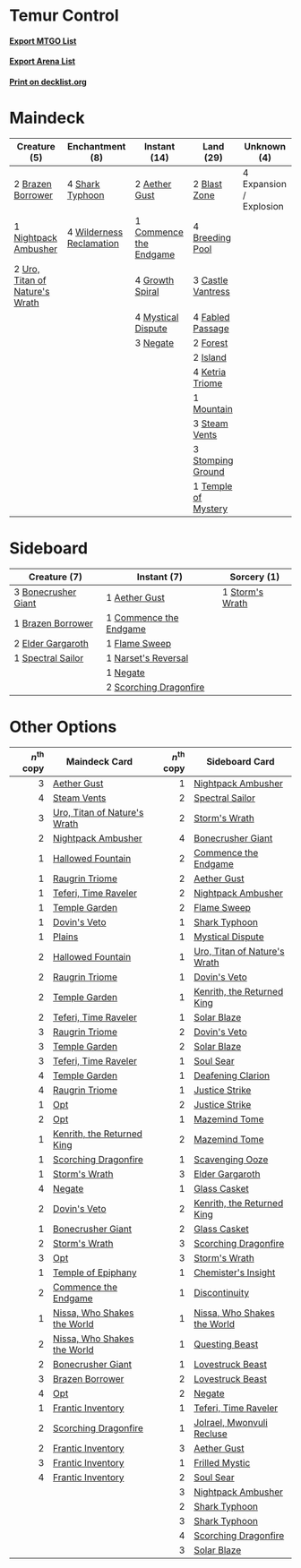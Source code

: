 # Temur Control

#### [Export MTGO List](../collection/Temur%20Control/Temur%20Control.txt)
#### [Export Arena List](../collection/Temur%20Control/Temur%20Control_arena.txt)
#### [Print on decklist.org](http://decklist.org/?deckmain=2%09Aether%20Gust%0A2%09Blast%20Zone%0A2%09Brazen%20Borrower%0A4%09Breeding%20Pool%0A3%09Castle%20Vantress%0A1%09Commence%20the%20Endgame%0A4%09Expansion%20/%20Explosion%0A4%09Fabled%20Passage%0A2%09Forest%0A4%09Growth%20Spiral%0A2%09Island%0A4%09Ketria%20Triome%0A1%09Mountain%0A4%09Mystical%20Dispute%0A3%09Negate%0A1%09Nightpack%20Ambusher%0A4%09Shark%20Typhoon%0A3%09Steam%20Vents%0A3%09Stomping%20Ground%0A1%09Temple%20of%20Mystery%0A2%09Uro,%20Titan%20of%20Nature's%20Wrath%0A4%09Wilderness%20Reclamation&deckside=1%09Aether%20Gust%0A3%09Bonecrusher%20Giant%0A1%09Brazen%20Borrower%0A1%09Commence%20the%20Endgame%0A2%09Elder%20Gargaroth%0A1%09Flame%20Sweep%0A1%09Narset's%20Reversal%0A1%09Negate%0A2%09Scorching%20Dragonfire%0A1%09Spectral%20Sailor%0A1%09Storm's%20Wrath)
# Maindeck

|                                              Creature (5)                                               |                                          Enchantment (8)                                          |                                          Instant (14)                                           |                                          Land (29)                                           |      Unknown (4)      |
|---------------------------------------------------------------------------------------------------------|---------------------------------------------------------------------------------------------------|-------------------------------------------------------------------------------------------------|----------------------------------------------------------------------------------------------|-----------------------|
|2 [Brazen Borrower](http://gatherer.wizards.com/Pages/Card/Details.aspx?multiverseid=473001)             |4 [Shark Typhoon](http://gatherer.wizards.com/Pages/Card/Details.aspx?multiverseid=479587)         |2 [Aether Gust](http://gatherer.wizards.com/Pages/Card/Details.aspx?multiverseid=466796)         |2 [Blast Zone](http://gatherer.wizards.com/Pages/Card/Details.aspx?multiverseid=461171)       |4 Expansion / Explosion|
|1 [Nightpack Ambusher](http://gatherer.wizards.com/Pages/Card/Details.aspx?multiverseid=466939)          |4 [Wilderness Reclamation](http://gatherer.wizards.com/Pages/Card/Details.aspx?multiverseid=457293)|1 [Commence the Endgame](http://gatherer.wizards.com/Pages/Card/Details.aspx?multiverseid=460972)|4 [Breeding Pool](http://gatherer.wizards.com/Pages/Card/Details.aspx?multiverseid=97088)     |                       |
|2 [Uro, Titan of Nature's Wrath](http://gatherer.wizards.com/Pages/Card/Details.aspx?multiverseid=476480)|                                                                                                   |4 [Growth Spiral](http://gatherer.wizards.com/Pages/Card/Details.aspx?multiverseid=457322)       |3 [Castle Vantress](http://gatherer.wizards.com/Pages/Card/Details.aspx?multiverseid=473204)  |                       |
|                                                                                                         |                                                                                                   |4 [Mystical Dispute](http://gatherer.wizards.com/Pages/Card/Details.aspx?multiverseid=473020)    |4 [Fabled Passage](http://gatherer.wizards.com/Pages/Card/Details.aspx?multiverseid=473206)   |                       |
|                                                                                                         |                                                                                                   |3 [Negate](http://gatherer.wizards.com/Pages/Card/Details.aspx?multiverseid=423707)              |2 [Forest](http://gatherer.wizards.com/Pages/Card/Details.aspx?multiverseid=439860)           |                       |
|                                                                                                         |                                                                                                   |                                                                                                 |2 [Island](http://gatherer.wizards.com/Pages/Card/Details.aspx?multiverseid=439857)           |                       |
|                                                                                                         |                                                                                                   |                                                                                                 |4 [Ketria Triome](http://gatherer.wizards.com/Pages/Card/Details.aspx?multiverseid=479770)    |                       |
|                                                                                                         |                                                                                                   |                                                                                                 |1 [Mountain](http://gatherer.wizards.com/Pages/Card/Details.aspx?multiverseid=439859)         |                       |
|                                                                                                         |                                                                                                   |                                                                                                 |3 [Steam Vents](http://gatherer.wizards.com/Pages/Card/Details.aspx?multiverseid=405109)      |                       |
|                                                                                                         |                                                                                                   |                                                                                                 |3 [Stomping Ground](http://gatherer.wizards.com/Pages/Card/Details.aspx?multiverseid=405110)  |                       |
|                                                                                                         |                                                                                                   |                                                                                                 |1 [Temple of Mystery](http://gatherer.wizards.com/Pages/Card/Details.aspx?multiverseid=373571)|                       |


# Sideboard

|                                         Creature (7)                                         |                                           Instant (7)                                           |                                       Sorcery (1)                                        |
|----------------------------------------------------------------------------------------------|-------------------------------------------------------------------------------------------------|------------------------------------------------------------------------------------------|
|3 [Bonecrusher Giant](http://gatherer.wizards.com/Pages/Card/Details.aspx?multiverseid=473077)|1 [Aether Gust](http://gatherer.wizards.com/Pages/Card/Details.aspx?multiverseid=466796)         |1 [Storm's Wrath](http://gatherer.wizards.com/Pages/Card/Details.aspx?multiverseid=476408)|
|1 [Brazen Borrower](http://gatherer.wizards.com/Pages/Card/Details.aspx?multiverseid=473001)  |1 [Commence the Endgame](http://gatherer.wizards.com/Pages/Card/Details.aspx?multiverseid=460972)|                                                                                          |
|2 [Elder Gargaroth](http://gatherer.wizards.com/Pages/Card/Details.aspx?multiverseid=485502)  |1 [Flame Sweep](http://gatherer.wizards.com/Pages/Card/Details.aspx?multiverseid=466893)         |                                                                                          |
|1 [Spectral Sailor](http://gatherer.wizards.com/Pages/Card/Details.aspx?multiverseid=466830)  |1 [Narset's Reversal](http://gatherer.wizards.com/Pages/Card/Details.aspx?multiverseid=460989)   |                                                                                          |
|                                                                                              |1 [Negate](http://gatherer.wizards.com/Pages/Card/Details.aspx?multiverseid=423707)              |                                                                                          |
|                                                                                              |2 [Scorching Dragonfire](http://gatherer.wizards.com/Pages/Card/Details.aspx?multiverseid=473101)|                                                                                          |


# Other Options

|*n*<sup>th</sup> copy|                                             Maindeck Card                                             |*n*<sup>th</sup> copy|                                            Sideboard Card                                             |
|--------------------:|-------------------------------------------------------------------------------------------------------|--------------------:|-------------------------------------------------------------------------------------------------------|
|                    3|[Aether Gust](http://gatherer.wizards.com/Pages/Card/Details.aspx?multiverseid=466796)                 |                    1|[Nightpack Ambusher](http://gatherer.wizards.com/Pages/Card/Details.aspx?multiverseid=466939)          |
|                    4|[Steam Vents](http://gatherer.wizards.com/Pages/Card/Details.aspx?multiverseid=405109)                 |                    2|[Spectral Sailor](http://gatherer.wizards.com/Pages/Card/Details.aspx?multiverseid=466830)             |
|                    3|[Uro, Titan of Nature's Wrath](http://gatherer.wizards.com/Pages/Card/Details.aspx?multiverseid=476480)|                    2|[Storm's Wrath](http://gatherer.wizards.com/Pages/Card/Details.aspx?multiverseid=476408)               |
|                    2|[Nightpack Ambusher](http://gatherer.wizards.com/Pages/Card/Details.aspx?multiverseid=466939)          |                    4|[Bonecrusher Giant](http://gatherer.wizards.com/Pages/Card/Details.aspx?multiverseid=473077)           |
|                    1|[Hallowed Fountain](http://gatherer.wizards.com/Pages/Card/Details.aspx?multiverseid=97071)            |                    2|[Commence the Endgame](http://gatherer.wizards.com/Pages/Card/Details.aspx?multiverseid=460972)        |
|                    1|[Raugrin Triome](http://gatherer.wizards.com/Pages/Card/Details.aspx?multiverseid=479771)              |                    2|[Aether Gust](http://gatherer.wizards.com/Pages/Card/Details.aspx?multiverseid=466796)                 |
|                    1|[Teferi, Time Raveler](http://gatherer.wizards.com/Pages/Card/Details.aspx?multiverseid=461148)        |                    2|[Nightpack Ambusher](http://gatherer.wizards.com/Pages/Card/Details.aspx?multiverseid=466939)          |
|                    1|[Temple Garden](http://gatherer.wizards.com/Pages/Card/Details.aspx?multiverseid=405112)               |                    2|[Flame Sweep](http://gatherer.wizards.com/Pages/Card/Details.aspx?multiverseid=466893)                 |
|                    1|[Dovin's Veto](http://gatherer.wizards.com/Pages/Card/Details.aspx?multiverseid=461120)                |                    1|[Shark Typhoon](http://gatherer.wizards.com/Pages/Card/Details.aspx?multiverseid=479587)               |
|                    1|[Plains](http://gatherer.wizards.com/Pages/Card/Details.aspx?multiverseid=439856)                      |                    1|[Mystical Dispute](http://gatherer.wizards.com/Pages/Card/Details.aspx?multiverseid=473020)            |
|                    2|[Hallowed Fountain](http://gatherer.wizards.com/Pages/Card/Details.aspx?multiverseid=97071)            |                    1|[Uro, Titan of Nature's Wrath](http://gatherer.wizards.com/Pages/Card/Details.aspx?multiverseid=476480)|
|                    2|[Raugrin Triome](http://gatherer.wizards.com/Pages/Card/Details.aspx?multiverseid=479771)              |                    1|[Dovin's Veto](http://gatherer.wizards.com/Pages/Card/Details.aspx?multiverseid=461120)                |
|                    2|[Temple Garden](http://gatherer.wizards.com/Pages/Card/Details.aspx?multiverseid=405112)               |                    1|[Kenrith, the Returned King](http://gatherer.wizards.com/Pages/Card/Details.aspx?multiverseid=476052)  |
|                    2|[Teferi, Time Raveler](http://gatherer.wizards.com/Pages/Card/Details.aspx?multiverseid=461148)        |                    1|[Solar Blaze](http://gatherer.wizards.com/Pages/Card/Details.aspx?multiverseid=461143)                 |
|                    3|[Raugrin Triome](http://gatherer.wizards.com/Pages/Card/Details.aspx?multiverseid=479771)              |                    2|[Dovin's Veto](http://gatherer.wizards.com/Pages/Card/Details.aspx?multiverseid=461120)                |
|                    3|[Temple Garden](http://gatherer.wizards.com/Pages/Card/Details.aspx?multiverseid=405112)               |                    2|[Solar Blaze](http://gatherer.wizards.com/Pages/Card/Details.aspx?multiverseid=461143)                 |
|                    3|[Teferi, Time Raveler](http://gatherer.wizards.com/Pages/Card/Details.aspx?multiverseid=461148)        |                    1|[Soul Sear](http://gatherer.wizards.com/Pages/Card/Details.aspx?multiverseid=485483)                   |
|                    4|[Temple Garden](http://gatherer.wizards.com/Pages/Card/Details.aspx?multiverseid=405112)               |                    1|[Deafening Clarion](http://gatherer.wizards.com/Pages/Card/Details.aspx?multiverseid=452915)           |
|                    4|[Raugrin Triome](http://gatherer.wizards.com/Pages/Card/Details.aspx?multiverseid=479771)              |                    1|[Justice Strike](http://gatherer.wizards.com/Pages/Card/Details.aspx?multiverseid=452932)              |
|                    1|[Opt](http://gatherer.wizards.com/Pages/Card/Details.aspx?multiverseid=442948)                         |                    2|[Justice Strike](http://gatherer.wizards.com/Pages/Card/Details.aspx?multiverseid=452932)              |
|                    2|[Opt](http://gatherer.wizards.com/Pages/Card/Details.aspx?multiverseid=442948)                         |                    1|[Mazemind Tome](http://gatherer.wizards.com/Pages/Card/Details.aspx?multiverseid=485555)               |
|                    1|[Kenrith, the Returned King](http://gatherer.wizards.com/Pages/Card/Details.aspx?multiverseid=476052)  |                    2|[Mazemind Tome](http://gatherer.wizards.com/Pages/Card/Details.aspx?multiverseid=485555)               |
|                    1|[Scorching Dragonfire](http://gatherer.wizards.com/Pages/Card/Details.aspx?multiverseid=473101)        |                    1|[Scavenging Ooze](http://gatherer.wizards.com/Pages/Card/Details.aspx?multiverseid=420783)             |
|                    1|[Storm's Wrath](http://gatherer.wizards.com/Pages/Card/Details.aspx?multiverseid=476408)               |                    3|[Elder Gargaroth](http://gatherer.wizards.com/Pages/Card/Details.aspx?multiverseid=485502)             |
|                    4|[Negate](http://gatherer.wizards.com/Pages/Card/Details.aspx?multiverseid=423707)                      |                    1|[Glass Casket](http://gatherer.wizards.com/Pages/Card/Details.aspx?multiverseid=472977)                |
|                    2|[Dovin's Veto](http://gatherer.wizards.com/Pages/Card/Details.aspx?multiverseid=461120)                |                    2|[Kenrith, the Returned King](http://gatherer.wizards.com/Pages/Card/Details.aspx?multiverseid=476052)  |
|                    1|[Bonecrusher Giant](http://gatherer.wizards.com/Pages/Card/Details.aspx?multiverseid=473077)           |                    2|[Glass Casket](http://gatherer.wizards.com/Pages/Card/Details.aspx?multiverseid=472977)                |
|                    2|[Storm's Wrath](http://gatherer.wizards.com/Pages/Card/Details.aspx?multiverseid=476408)               |                    3|[Scorching Dragonfire](http://gatherer.wizards.com/Pages/Card/Details.aspx?multiverseid=473101)        |
|                    3|[Opt](http://gatherer.wizards.com/Pages/Card/Details.aspx?multiverseid=442948)                         |                    3|[Storm's Wrath](http://gatherer.wizards.com/Pages/Card/Details.aspx?multiverseid=476408)               |
|                    1|[Temple of Epiphany](http://gatherer.wizards.com/Pages/Card/Details.aspx?multiverseid=442808)          |                    1|[Chemister's Insight](http://gatherer.wizards.com/Pages/Card/Details.aspx?multiverseid=452782)         |
|                    2|[Commence the Endgame](http://gatherer.wizards.com/Pages/Card/Details.aspx?multiverseid=460972)        |                    1|[Discontinuity](http://gatherer.wizards.com/Pages/Card/Details.aspx?multiverseid=488248)               |
|                    1|[Nissa, Who Shakes the World](http://gatherer.wizards.com/Pages/Card/Details.aspx?multiverseid=461096) |                    1|[Nissa, Who Shakes the World](http://gatherer.wizards.com/Pages/Card/Details.aspx?multiverseid=461096) |
|                    2|[Nissa, Who Shakes the World](http://gatherer.wizards.com/Pages/Card/Details.aspx?multiverseid=461096) |                    1|[Questing Beast](http://gatherer.wizards.com/Pages/Card/Details.aspx?multiverseid=473133)              |
|                    2|[Bonecrusher Giant](http://gatherer.wizards.com/Pages/Card/Details.aspx?multiverseid=473077)           |                    1|[Lovestruck Beast](http://gatherer.wizards.com/Pages/Card/Details.aspx?multiverseid=473127)            |
|                    3|[Brazen Borrower](http://gatherer.wizards.com/Pages/Card/Details.aspx?multiverseid=473001)             |                    2|[Lovestruck Beast](http://gatherer.wizards.com/Pages/Card/Details.aspx?multiverseid=473127)            |
|                    4|[Opt](http://gatherer.wizards.com/Pages/Card/Details.aspx?multiverseid=442948)                         |                    2|[Negate](http://gatherer.wizards.com/Pages/Card/Details.aspx?multiverseid=423707)                      |
|                    1|[Frantic Inventory](http://gatherer.wizards.com/Pages/Card/Details.aspx?multiverseid=485373)           |                    1|[Teferi, Time Raveler](http://gatherer.wizards.com/Pages/Card/Details.aspx?multiverseid=461148)        |
|                    2|[Scorching Dragonfire](http://gatherer.wizards.com/Pages/Card/Details.aspx?multiverseid=473101)        |                    1|[Jolrael, Mwonvuli Recluse](http://gatherer.wizards.com/Pages/Card/Details.aspx?multiverseid=485514)   |
|                    2|[Frantic Inventory](http://gatherer.wizards.com/Pages/Card/Details.aspx?multiverseid=485373)           |                    3|[Aether Gust](http://gatherer.wizards.com/Pages/Card/Details.aspx?multiverseid=466796)                 |
|                    3|[Frantic Inventory](http://gatherer.wizards.com/Pages/Card/Details.aspx?multiverseid=485373)           |                    1|[Frilled Mystic](http://gatherer.wizards.com/Pages/Card/Details.aspx?multiverseid=457318)              |
|                    4|[Frantic Inventory](http://gatherer.wizards.com/Pages/Card/Details.aspx?multiverseid=485373)           |                    2|[Soul Sear](http://gatherer.wizards.com/Pages/Card/Details.aspx?multiverseid=485483)                   |
|                     |                                                                                                       |                    3|[Nightpack Ambusher](http://gatherer.wizards.com/Pages/Card/Details.aspx?multiverseid=466939)          |
|                     |                                                                                                       |                    2|[Shark Typhoon](http://gatherer.wizards.com/Pages/Card/Details.aspx?multiverseid=479587)               |
|                     |                                                                                                       |                    3|[Shark Typhoon](http://gatherer.wizards.com/Pages/Card/Details.aspx?multiverseid=479587)               |
|                     |                                                                                                       |                    4|[Scorching Dragonfire](http://gatherer.wizards.com/Pages/Card/Details.aspx?multiverseid=473101)        |
|                     |                                                                                                       |                    3|[Solar Blaze](http://gatherer.wizards.com/Pages/Card/Details.aspx?multiverseid=461143)                 |

